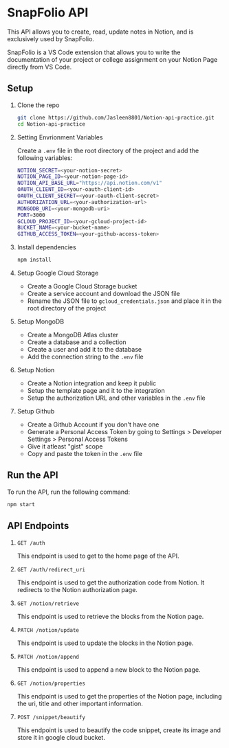# SnapFolio API
This API allows you to create, read, update notes in Notion, and is exclusively used by SnapFolio.

SnapFolio is a VS Code extension that allows you to write the documentation of your project or college assignment on your Notion Page directly from VS Code. 

## Setup

1. Clone the repo

    ```bash
    git clone https://github.com/Jasleen8801/Notion-api-practice.git
    cd Notion-api-practice
    ```

2. Setting Envrionment Variables

    Create a `.env` file in the root directory of the project and add the following variables:

    ```bash
    NOTION_SECRET=<your-notion-secret>
    NOTION_PAGE_ID=<your-notion-page-id>
    NOTION_API_BASE_URL="https://api.notion.com/v1"
    OAUTH_CLIENT_ID=<your-oauth-client-id>
    OAUTH_CLIENT_SECRET=<your-oauth-client-secret>
    AUTHORIZATION_URL=<your-authorization-url>
    MONGODB_URI=<your-mongodb-uri>
    PORT=3000
    GCLOUD_PROJECT_ID=<your-gcloud-project-id>
    BUCKET_NAME=<your-bucket-name>
    GITHUB_ACCESS_TOKEN=<your-github-access-token>
    ```

3. Install dependencies

    ```bash
    npm install
    ```

4. Setup Google Cloud Storage

    - Create a Google Cloud Storage bucket
    - Create a service account and download the JSON file
    - Rename the JSON file to `gcloud_credentials.json` and place it in the root directory of the project

5. Setup MongoDB

    - Create a MongoDB Atlas cluster
    - Create a database and a collection
    - Create a user and add it to the database
    - Add the connection string to the `.env` file

6. Setup Notion

    - Create a Notion integration and keep it public
    - Setup the template page and it to the integration
    - Setup the authorization URL and other variables in the `.env` file

7. Setup Github

    - Create a Github Account if you don't have one
    - Generate a Personal Access Token by going to Settings > Developer Settings > Personal Access Tokens
    - Give it atleast "gist" scope
    - Copy and paste the token in the `.env` file

## Run the API

To run the API, run the following command:
```bash
npm start
```

## API Endpoints

1. `GET /auth`

    This endpoint is used to get to the home page of the API.

2. `GET /auth/redirect_uri`

    This endpoint is used to get the authorization code from Notion. It redirects to the Notion authorization page.

3. `GET /notion/retrieve`

    This endpoint is used to retrieve the blocks from the Notion page.

4. `PATCH /notion/update`

    This endpoint is used to update the blocks in the Notion page.

5. `PATCH /notion/append`

    This endpoint is used to append a new block to the Notion page.

6. `GET /notion/properties`

    This endpoint is used to get the properties of the Notion page, including the uri, title and other important information.

7. `POST /snippet/beautify`

    This endpoint is used to beautify the code snippet, create its image and store it in google cloud bucket.

